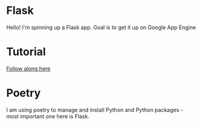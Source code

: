 # Flask

Hello! I'm spinning up a Flask app. Goal is to get it up on Google App Engine

# Tutorial

[Follow along here](https://www.freecodecamp.org/news/how-to-build-a-web-application-using-flask-and-deploy-it-to-the-cloud-3551c985e492/ "Free Code Camp Tutorial")

# Poetry

I am using poetry to manage and install Python and Python packages - most important one here is Flask.




